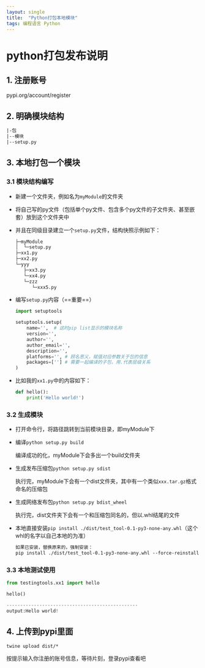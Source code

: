 ```yaml
---
layout: single
title:  "Python打包本地模块"
tags: 编程语言 Python
---
```




# python打包发布说明

## 1. 注册账号

pypi.org/account/register



## 2. 明确模块结构

```txt
|-包
|--模块
|--setup.py
```



## 3. 本地打包一个模块

### 3.1 模块结构编写

+ 新建一个文件夹，例如名为`myModule`的文件夹

+ 将自己写的py文件（包括单个py文件、包含多个py文件的子文件夹、甚至嵌套）放到这个文件夹中

+ 并且在同级目录建立一个`setup.py`文件，结构快照示例如下：

  ```txt
  ├─myModule
  │  └─setup.py
  ├─xx1.py
  ├─xx2.py
  └─yyy
     ├─xx3.py
     └─xx4.py
     └─zzz
        └─xxx5.py
  
  ```

+ 编写`setup.py`内容（==重要==）

  ```python
  import setuptools
  
  setuptools.setup(
      name='',	# 这时pip list显示的模块名称
      version='',
      author='',
      author_email='',
      description='',
      platforms='',	# 顾名思义，赋值对应参数关于包的信息
      packages=[''] # 需要一起编译的子包，用.代表层级关系
  )
  ```

+ 比如我的`xx1.py`中的内容如下：

  ```python
  def hello():
      print('Hello world!')
  ```

  

### 3.2 生成模块

+ 打开命令行，将路径跳转到当前模块目录，即myModule下

+ 编译`python setup.py build`

  编译成功的化，myModule下会多出一个build文件夹

+ 生成发布压缩包`python setup.py sdist`

  执行完，myModule下会有一个dist文件夹，其中有一个类似`xxx.tar.gz`格式命名的压缩包

+ 生成网络发布包`python setup.py bdist_wheel`

  执行完，dist文件夹下会有一个和压缩包同名的，但以.whl结尾的文件

+ 本地直接安装`pip install ./dist/test_tool-0.1-py3-none-any.whl`（这个whl的名字以自己本地的为准）

  ```txt
  如果已安装，替换原来的，强制安装：
  pip install ./dist/test_tool-0.1-py3-none-any.whl --force-reinstall
  ```

  

### 3.3 本地测试使用

```python
from testingtools.xx1 import hello

hello()

------------------------------------------------
output:Hello world!
```



## 4. 上传到pypi里面

`twine upload dist/*`

按提示输入你注册的账号信息，等待片刻，登录pypi查看吧
